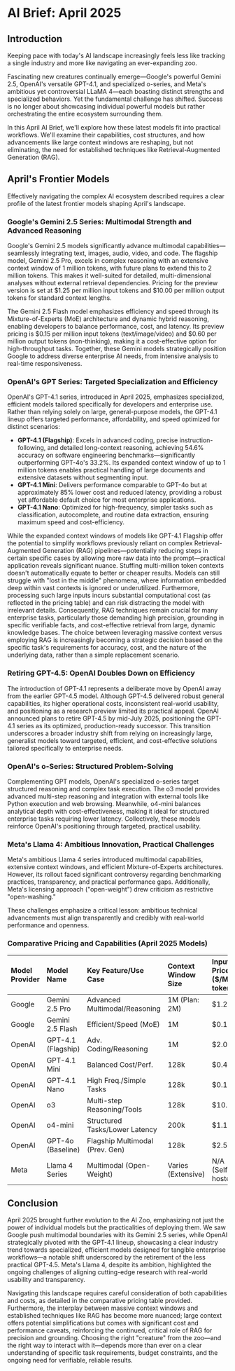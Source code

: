 # AI Brief: April 2025

## Introduction

Keeping pace with today's AI landscape increasingly feels less like tracking a single industry and more like navigating an ever-expanding zoo.

Fascinating new creatures continually emerge—Google's powerful Gemini 2.5, OpenAI's versatile GPT-4.1, and specialized o-series, and Meta's ambitious yet controversial LLaMA 4—each boasting distinct strengths and specialized behaviors. Yet the fundamental challenge has shifted. Success is no longer about showcasing individual powerful models but rather orchestrating the entire ecosystem surrounding them.

In this April AI Brief, we'll explore how these latest models fit into practical workflows. We'll examine their capabilities, cost structures, and how advancements like large context windows are reshaping, but not eliminating, the need for established techniques like Retrieval-Augmented Generation (RAG).

## April's Frontier Models

Effectively navigating the complex AI ecosystem described requires a clear profile of the latest frontier models shaping April's landscape.

### Google's Gemini 2.5 Series: Multimodal Strength and Advanced Reasoning

Google's Gemini 2.5 models significantly advance multimodal capabilities—seamlessly integrating text, images, audio, video, and code. The flagship model, Gemini 2.5 Pro, excels in complex reasoning with an extensive context window of 1 million tokens, with future plans to extend this to 2 million tokens. This makes it well-suited for detailed, multi-dimensional analyses without external retrieval dependencies. Pricing for the preview version is set at $1.25 per million input tokens and $10.00 per million output tokens for standard context lengths.

The Gemini 2.5 Flash model emphasizes efficiency and speed through its Mixture-of-Experts (MoE) architecture and dynamic hybrid reasoning, enabling developers to balance performance, cost, and latency. Its preview pricing is $0.15 per million input tokens (text/image/video) and $0.60 per million output tokens (non-thinking), making it a cost-effective option for high-throughput tasks. Together, these Gemini models strategically position Google to address diverse enterprise AI needs, from intensive analysis to real-time responsiveness.

### OpenAI's GPT Series: Targeted Specialization and Efficiency

OpenAI's GPT-4.1 series, introduced in April 2025, emphasizes specialized, efficient models tailored specifically for developers and enterprise use. Rather than relying solely on large, general-purpose models, the GPT-4.1 lineup offers targeted performance, affordability, and speed optimized for distinct scenarios:

- **GPT-4.1 (Flagship)**: Excels in advanced coding, precise instruction-following, and detailed long-context reasoning, achieving 54.6% accuracy on software engineering benchmarks—significantly outperforming GPT-4o's 33.2%. Its expanded context window of up to 1 million tokens enables practical handling of large documents and extensive datasets without segmenting input.
- **GPT-4.1 Mini**: Delivers performance comparable to GPT-4o but at approximately 85% lower cost and reduced latency, providing a robust yet affordable default choice for most enterprise applications.
- **GPT-4.1 Nano**: Optimized for high-frequency, simpler tasks such as classification, autocomplete, and routine data extraction, ensuring maximum speed and cost-efficiency.

While the expanded context windows of models like GPT-4.1 Flagship offer the potential to simplify workflows previously reliant on complex Retrieval-Augmented Generation (RAG) pipelines—potentially reducing steps in certain specific cases by allowing more raw data into the prompt—practical application reveals significant nuance. Stuffing multi-million token contexts doesn't automatically equate to better or cheaper results. Models can still struggle with "lost in the middle" phenomena, where information embedded deep within vast contexts is ignored or underutilized. Furthermore, processing such large inputs incurs substantial computational cost (as reflected in the pricing table) and can risk distracting the model with irrelevant details. Consequently, RAG techniques remain crucial for many enterprise tasks, particularly those demanding high precision, grounding in specific verifiable facts, and cost-effective retrieval from large, dynamic knowledge bases. The choice between leveraging massive context versus employing RAG is increasingly becoming a strategic decision based on the specific task's requirements for accuracy, cost, and the nature of the underlying data, rather than a simple replacement scenario.

### Retiring GPT-4.5: OpenAI Doubles Down on Efficiency

The introduction of GPT-4.1 represents a deliberate move by OpenAI away from the earlier GPT-4.5 model. Although GPT-4.5 delivered robust general capabilities, its higher operational costs, inconsistent real-world usability, and positioning as a research preview limited its practical appeal. OpenAI announced plans to retire GPT-4.5 by mid-July 2025, positioning the GPT-4.1 series as its optimized, production-ready successor. This transition underscores a broader industry shift from relying on increasingly large, generalist models toward targeted, efficient, and cost-effective solutions tailored specifically to enterprise needs.

### OpenAI's o-Series: Structured Problem-Solving

Complementing GPT models, OpenAI's specialized o-series target structured reasoning and complex task execution. The o3 model provides advanced multi-step reasoning and integration with external tools like Python execution and web browsing. Meanwhile, o4-mini balances analytical depth with cost-effectiveness, making it ideal for structured enterprise tasks requiring lower latency. Collectively, these models reinforce OpenAI's positioning through targeted, practical usability.

### Meta's Llama 4: Ambitious Innovation, Practical Challenges

Meta's ambitious Llama 4 series introduced multimodal capabilities, extensive context windows, and efficient Mixture-of-Experts architectures. However, its rollout faced significant controversy regarding benchmarking practices, transparency, and practical performance gaps. Additionally, Meta's licensing approach ("open-weight") drew criticism as restrictive "open-washing."

These challenges emphasize a critical lesson: ambitious technical advancements must align transparently and credibly with real-world performance and openness.

### Comparative Pricing and Capabilities (April 2025 Models)

| Model Provider | Model Name          | Key Feature/Use Case            | Context Window Size | Input Price ($/M tokens) | Output Price ($/M tokens) |
| :------------- | :------------------ | :------------------------------ | :------------------ | :----------------------- | :------------------------ |
| Google         | Gemini 2.5 Pro      | Advanced Multimodal/Reasoning   | 1M (Plan: 2M)       | $1.25                    | $10.00                    |
| Google         | Gemini 2.5 Flash    | Efficient/Speed (MoE)           | 1M                  | $0.15                    | $0.60                     |
| OpenAI         | GPT-4.1 (Flagship)  | Adv. Coding/Reasoning           | 1M                  | $2.00                    | $8.00                     |
| OpenAI         | GPT-4.1 Mini        | Balanced Cost/Perf.             | 128k                | $0.40                    | $1.60                     |
| OpenAI         | GPT-4.1 Nano        | High Freq./Simple Tasks         | 128k                | $0.10                    | $0.40                     |
| OpenAI         | o3                  | Multi-step Reasoning/Tools      | 128k                | $10.00                   | $40.00                    |
| OpenAI         | o4-mini             | Structured Tasks/Lower Latency  | 200k                | $1.10                    | $4.40                     |
| OpenAI         | GPT-4o (Baseline)   | Flagship Multimodal (Prev. Gen) | 128k                | $2.50                    | $10.00                    |
| Meta           | Llama 4 Series      | Multimodal (Open-Weight)        | Varies (Extensive)  | N/A (Self-hosted)        | N/A (Self-hosted)         |

## Conclusion

April 2025 brought further evolution to the AI Zoo, emphasizing not just the power of individual models but the practicalities of deploying them. We saw Google push multimodal boundaries with its Gemini 2.5 series, while OpenAI strategically pivoted with the GPT-4.1 lineup, showcasing a clear industry trend towards specialized, efficient models designed for tangible enterprise workflows—a notable shift underscored by the retirement of the less practical GPT-4.5. Meta's Llama 4, despite its ambition, highlighted the ongoing challenges of aligning cutting-edge research with real-world usability and transparency.

Navigating this landscape requires careful consideration of both capabilities and costs, as detailed in the comparative pricing table provided. Furthermore, the interplay between massive context windows and established techniques like RAG has become more nuanced; large context offers potential simplifications but comes with significant cost and performance caveats, reinforcing the continued, critical role of RAG for precision and grounding. Choosing the right "creature" from the zoo—and the right way to interact with it—depends more than ever on a clear understanding of specific task requirements, budget constraints, and the ongoing need for verifiable, reliable results. 


